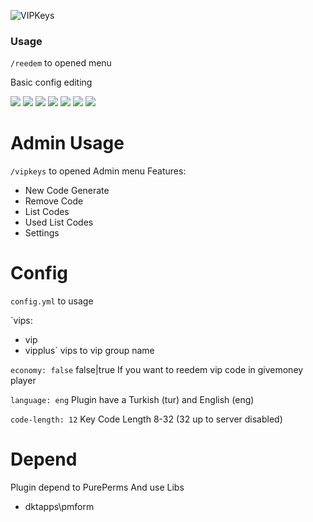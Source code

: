 ![VIPKeys]((https://github.com/LadySara48/VIPKeys/blob/b62aa8e69fdd38cb7e7a267760c7ee5d4e56322f/icon.png?raw=true))

### Usage

`/reedem` to opened menu

Basic config editing

[![](https://poggit.pmmp.io/ci.shield/LadySara48/VIPKeys/VIPKeys?style=for-the-badge)](https://poggit.pmmp.io/ci/hearlov/VIPKeys/VIPKeys/~)
[![](https://poggit.pmmp.io/shield.api/VIPKeys?style=for-the-badge)](https://poggit.pmmp.io/ci/hearlov/VIPKeys/VIPKeys/)
[![](https://poggit.pmmp.io/shield.downloads/VIPKeys?style=for-the-badge)](https://poggit.pmmp.io/ci/hearlov/VIPKeys/VIPKeys/)
[![](https://poggit.pmmp.io/shield.downloads.total/VIPKeys?style=for-the-badge)](https://poggit.pmmp.io/ci/hearlov/VIPKeys/VIPKeys/)
[![](https://poggit.pmmp.io/shield.state/VIPKeys?style=for-the-badge)](https://poggit.pmmp.io/ci/hearlov/VIPKeys/VIPKeys/)
[![](https://poggit.pmmp.io/shield.state/VIPKeys)](https://poggit.pmmp.io/p/VIPKeys)
[![](https://poggit.pmmp.io/shield.api/VIPKeys)](https://poggit.pmmp.io/p/VIPKeys)

# Admin Usage

`/vipkeys` to opened Admin menu
Features:
 - New Code Generate
 - Remove Code
 - List Codes
 - Used List Codes
 - Settings

# Config

`config.yml` to usage

`vips:
  - vip
  - vipplus`
vips to vip group name

`economy: false` false|true
If you want to reedem vip code in givemoney player

`language: eng`
Plugin have a Turkish (tur) and English (eng)

`code-length: 12`
Key Code Length 8-32 (32 up to server disabled)

# Depend
Plugin depend to PurePerms
And use Libs
- dktapps\pmform
